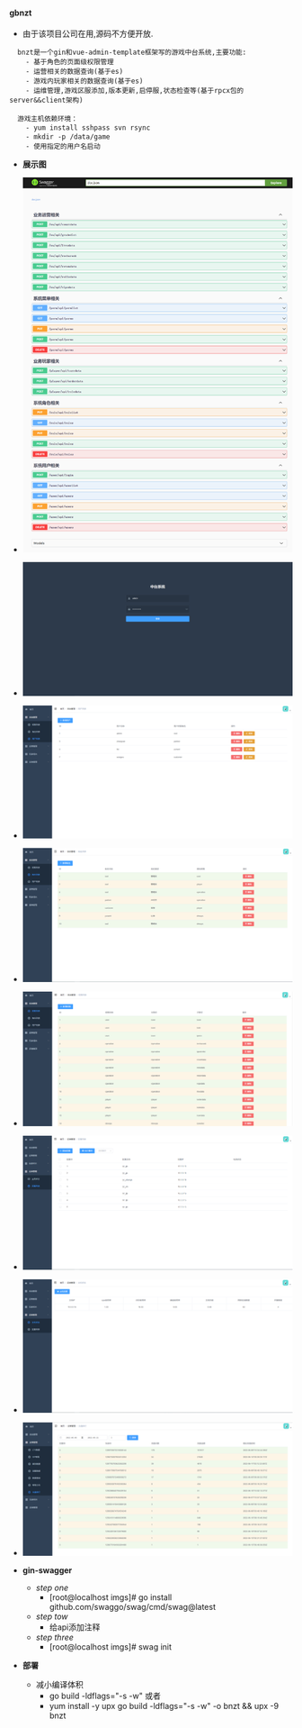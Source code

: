 #### gbnzt

* 由于该项目公司在用,源码不方便开放.

```
  bnzt是一个gin和vue-admin-template框架写的游戏中台系统,主要功能:
    - 基于角色的页面级权限管理
    - 运营相关的数据查询(基于es)
    - 游戏内玩家相关的数据查询(基于es)
    - 运维管理,游戏区服添加,版本更新,启停服,状态检查等(基于rpcx包的server&&client架构)

  游戏主机依赖环境：
    - yum install sshpass svn rsync
    - mkdir -p /data/game
    - 使用指定的用户名启动
```


* **展示图**
* ![alt text](imgs/interface.png)
* ![alt text](imgs/login.png)
* ![alt text](imgs/user.png)
* ![alt text](imgs/role.png)
* ![alt text](imgs/menu.png)
* ![alt text](imgs/zone.png)
* ![alt text](imgs/host.png)
* ![alt text](imgs/recharge.png)
* **gin-swagger**
  * *step one*
    * [root@localhost imgs]# go install github.com/swaggo/swag/cmd/swag@latest
  * *step tow*
    * 给api添加注释
  * *step three*
    * [root@localhost imgs]# swag init


* **部署**
  * 减小编译体积
    - go build -ldflags="-s -w" 或者
    - yum install -y upx
    go build -ldflags="-s -w" -o bnzt && upx -9 bnzt
